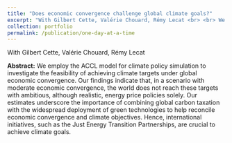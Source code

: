 ```yaml
---
title: "Does economic convergence challenge global climate goals?"
excerpt: "With Gilbert Cette, Valérie Chouard, Rémy Lecat <br> <br> We employ the ACCL model for climate policy simulation to investigate the feasibility of achieving climate targets under global economic convergence. Our findings indicate that, in a scenario with moderate economic convergence, the world does not reach these targets with ambitious, although realistic, energy price policies solely. Our estimates underscore the importance of combining global carbon taxation with the widespread deployment of green technologies to help reconcile economic convergence and climate objectives. Hence, international initiatives, such as the Just Energy Transition Partnerships, are crucial to achieve climate goals."
collection: portfolio
permalink: /publication/one-day-at-a-time
---
```


With Gilbert Cette, Valérie Chouard, Rémy Lecat

**Abstract:** We employ the ACCL model for climate policy simulation to investigate the feasibility of achieving climate targets under global economic convergence. Our findings indicate that, in a scenario with moderate economic convergence, the world does not reach these targets with ambitious, although realistic, energy price policies solely. Our estimates underscore the importance of combining global carbon taxation with the widespread deployment of green technologies to help reconcile economic convergence and climate objectives. Hence, international initiatives, such as the Just Energy Transition Partnerships, are crucial to achieve climate goals.

